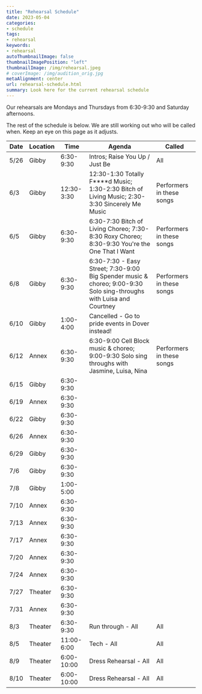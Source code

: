 ```yaml
---
title: "Rehearsal Schedule"
date: 2023-05-04
categories:
- schedule
tags:
- rehearsal
keywords:
- rehearsal
autoThumbnailImage: false
thumbnailImagePosition: "left"
thumbnailImage: /img/rehearsal.jpeg
# coverImage: /img/audition_orig.jpg
metaAlignment: center
url: rehearsal-schedule.html
summary: Look here for the current rehearsal schedule
---
```


Our rehearsals are Mondays and Thursdays from 6:30-9:30 and Saturday afternoons. 

The rest of the schedule is below. We are still working out who will be called when. Keep an eye on this page as it adjusts.

| Date      | Location | Time | Agenda | Called |
| ----------- | ----------- | ----------- | ----------- | ----------- | 
5/26 | Gibby | 6:30-9:30 | Intros; Raise You Up / Just Be  | All |
6/3 | Gibby | 12:30-3:30 |  12:30-1:30 Totally F****d Music; 1:30-2:30 Bitch of Living Music; 2:30-3:30 Sincerely Me Music | Performers in these songs |
6/5 | Gibby | 6:30-9:30 | 6:30-7:30 Bitch of Living Choreo; 7:30-8:30 Roxy Choreo; 8:30-9:30 You're the One That I Want  | Performers in these songs | 
6/8 | Gibby | 6:30-9:30 |  6:30-7:30 - Easy Street; 7:30-9:00 Big Spender music & choreo; 9:00-9:30 Solo sing-throughs with Luisa and Courtney | Performers in these songs |
6/10 | Gibby | 1:00-4:00 |  Cancelled - Go to pride events in Dover instead! |
6/12 | Annex | 6:30-9:30 | 6:30-9:00 Cell Block music & choreo; 9:00-9:30 Solo sing throughs with Jasmine, Luisa, Nina | Performers in these songs |
6/15 | Gibby | 6:30-9:30 |   |
6/19 | Annex | 6:30-9:30 |   |
6/22 | Gibby | 6:30-9:30 |   |
6/26 | Annex | 6:30-9:30 |   |
6/29 | Gibby | 6:30-9:30 |   |
7/6 | Gibby | 6:30-9:30 |   |
7/8 | Gibby | 1:00-5:00 |   |
7/10 | Annex | 6:30-9:30 |   |
7/13 | Annex | 6:30-9:30 |   |
7/17 | Annex | 6:30-9:30 |   |
7/20 | Annex | 6:30-9:30 |   |
7/24 | Annex | 6:30-9:30 |   |
7/27 | Theater | 6:30-9:30 |   |
7/31 | Annex | 6:30-9:30 |   |
8/3 | Theater | 6:30-9:30 | Run through - All  | All |
8/5 | Theater | 11:00-6:00 | Tech - All  | All |
8/9 | Theater | 6:00-10:00 | Dress Rehearsal - All  | All |
8/10 | Theater | 6:00-10:00 | Dress Rehearsal - All  | All |

